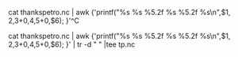cat thankspetro.nc | awk {'printf("%s %s %5.2f %s %5.2f %s\n",$1, $2,$3+0,$4,$5+0,$6); }'^C

cat thankspetro.nc | awk {'printf("%s %s %5.2f %s %5.2f %s\n",$1, $2,$3+0,$4,$5+0,$6); }' | tr -d " " |tee tp.nc


